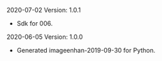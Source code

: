2020-07-02 Version: 1.0.1
- Sdk for 006.

2020-06-05 Version: 1.0.0
- Generated imageenhan-2019-09-30 for Python.


